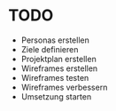 # TODO
- Personas erstellen
- Ziele definieren
- Projektplan erstellen
- Wireframes erstellen
- Wireframes testen
- Wireframes verbessern
- Umsetzung starten
